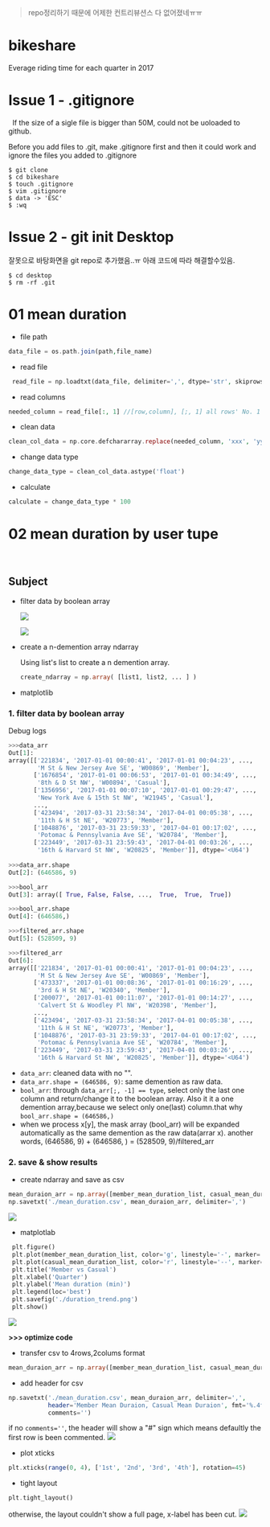 > repo정리하기 때문에 어제한 컨트리뷰션스 다 없어졌네ㅠㅠ

# bikeshare
Everage riding time for each quarter in 2017
 
# Issue 1 - .gitignore
 
If the size of a sigle file is bigger than 50M, could not be uoloaded to github.

Before you add files to .git, make .gitignore first and then it could work and ignore the files you added to .gitignore

```
$ git clone 
$ cd bikeshare
$ touch .gitignore
$ vim .gitignore
$ data -> 'ESC'
$ :wq
```

# Issue 2 - git init Desktop

잘못으로 바탕화면을 git repo로 추가했음..ㅠ 아래 코드에 따라 해결할수있음.

```
$ cd desktop
$ rm -rf .git
```

# 01 mean duration

  * file path
  ```php 
  data_file = os.path.join(path,file_name)
  ```
  * read file 
  ```php
  read_file = np.loadtxt(data_file, delimiter=',', dtype='str', skiprows=1)  //n demention array N维数组
  ```
  * read columns 
  ```php
  needed_column = read_file[:, 1] //[row,column], [;, 1] all rows' No. 1 column(starts from No. 0).
  ``` 
  * clean data 
  ```php
  clean_col_data = np.core.defchararray.replace(needed_column, 'xxx', 'yyy') //change 'xxx' to 'yyy'.
  ```
  * change data type
  ```php
  change_data_type = clean_col_data.astype('float')
  ```
  * calculate
  ```php
  calculate = change_data_type * 100
  ```

# 02 mean duration by user tupe
 
## Subject

  - filter data by boolean array
  
    ![](https://github.com/davidkorea/bikeshare_project/blob/master/images/datafliter.jpg?raw=true)
    
    ![](https://github.com/davidkorea/bikeshare_project/blob/master/images/guangbo.jpg?raw=true)

    
  - create a n-demention array ndarray
    
    Using list's list to create a n demention array.
    ```php
    create_ndarray = np.array( [list1, list2, ... ] )
    ```
  
  - matplotlib
  
### 1. filter data by boolean array

Debug logs 

```python
>>>data_arr
Out[1]: 
array([['221834', '2017-01-01 00:00:41', '2017-01-01 00:04:23', ...,
        'M St & New Jersey Ave SE', 'W00869', 'Member'],
       ['1676854', '2017-01-01 00:06:53', '2017-01-01 00:34:49', ...,
        '8th & D St NW', 'W00894', 'Casual'],
       ['1356956', '2017-01-01 00:07:10', '2017-01-01 00:29:47', ...,
        'New York Ave & 15th St NW', 'W21945', 'Casual'],
       ...,
       ['423494', '2017-03-31 23:58:34', '2017-04-01 00:05:38', ...,
        '11th & H St NE', 'W20773', 'Member'],
       ['1048876', '2017-03-31 23:59:33', '2017-04-01 00:17:02', ...,
        'Potomac & Pennsylvania Ave SE', 'W20784', 'Member'],
       ['223449', '2017-03-31 23:59:43', '2017-04-01 00:03:26', ...,
        '16th & Harvard St NW', 'W20825', 'Member']], dtype='<U64')
        
>>>data_arr.shape
Out[2]: (646586, 9)

>>>bool_arr
Out[3]: array([ True, False, False, ...,  True,  True,  True])

>>>bool_arr.shape
Out[4]: (646586,)

>>>filtered_arr.shape
Out[5]: (528509, 9)

>>>filtered_arr
Out[6]: 
array([['221834', '2017-01-01 00:00:41', '2017-01-01 00:04:23', ...,
        'M St & New Jersey Ave SE', 'W00869', 'Member'],
       ['473337', '2017-01-01 00:08:36', '2017-01-01 00:16:29', ...,
        '3rd & H St NE', 'W20340', 'Member'],
       ['200077', '2017-01-01 00:11:07', '2017-01-01 00:14:27', ...,
        'Calvert St & Woodley Pl NW', 'W20398', 'Member'],
       ...,
       ['423494', '2017-03-31 23:58:34', '2017-04-01 00:05:38', ...,
        '11th & H St NE', 'W20773', 'Member'],
       ['1048876', '2017-03-31 23:59:33', '2017-04-01 00:17:02', ...,
        'Potomac & Pennsylvania Ave SE', 'W20784', 'Member'],
       ['223449', '2017-03-31 23:59:43', '2017-04-01 00:03:26', ...,
        '16th & Harvard St NW', 'W20825', 'Member']], dtype='<U64')

```

* ```data_arr```: cleaned data with no "".
* ```data_arr.shape = (646586, 9)```: same demention as raw data.
* ```bool_arr```: through ```data_arr[;, -1] == type```, select only the last one column and return/change it to the boolean array. Also it it a one demention array,because we select only one(last) column.that why ```bool_arr.shape = (646586,)```
* when we process x[y], the mask array (bool_arr) will be expanded automatically as the same demention as the raw data(arrar x). another words, (646586, 9) + (646586, ) = (528509, 9)/filtered_arr 

### 2. save & show results

* create ndarray and save as csv

```php
mean_duraion_arr = np.array([member_mean_duration_list, casual_mean_duration_list])
np.savetxt('./mean_duration.csv', mean_duraion_arr, delimiter=',')
```
![](https://github.com/davidkorea/bikeshare_project/blob/master/images/csv.png)

* matplotlab 

```php
 plt.figure()
 plt.plot(member_mean_duration_list, color='g', linestyle='-', marker='o', label='Member')
 plt.plot(casual_mean_duration_list, color='r', linestyle='--', marker='*', label='Casual')
 plt.title('Member vs Casual')
 plt.xlabel('Quarter')
 plt.ylabel('Mean duration (min)')
 plt.legend(loc='best')
 plt.savefig('./duration_trend.png')
 plt.show()
```
![](https://github.com/davidkorea/bikeshare_project/blob/master/images/plot1.png)

**>>> optimize code**

* transfer csv to 4rows,2colums format
```php
mean_duraion_arr = np.array([member_mean_duration_list, casual_mean_duration_list]).transpose()
```
* add header for csv
```php
np.savetxt('./mean_duration.csv', mean_duraion_arr, delimiter=',',
           header='Member Mean Duraion, Casual Mean Duraion', fmt='%.4f',
           comments='')
```
if no ```comments=''```, the header will show a "#" sign which means defaultly the first row is been commented.
![](https://github.com/davidkorea/bikeshare_project/blob/master/images/csv2.png)

* plot xticks
```php
plt.xticks(range(0, 4), ['1st', '2nd', '3rd', '4th'], rotation=45)

```
* tight layout
```php
plt.tight_layout()
```
otherwise, the layout couldn't show a full page, x-label has been cut.
![](https://github.com/davidkorea/bikeshare_project/blob/master/images/plot2.png)
